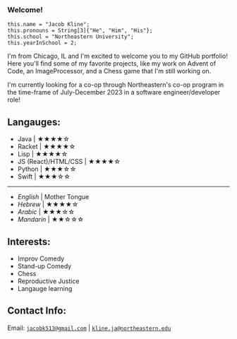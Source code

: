 ### Welcome!

```
this.name = "Jacob Kline";
this.pronouns = String[3]{"He", "Him", "His"};
this.school = "Northeastern University";
this.yearInSchool = 2;
```

I'm from Chicago, IL and I'm excited to welcome you to my GitHub portfolio! Here you'll find some of my favorite projects, like my work on Advent of Code, an ImageProcessor, and a Chess game that I'm still working on.

I'm currently looking for a co-op through Northeastern's co-op program in the time-frame of July-December 2023 in a software engineer/developer role!

## Langauges:
- Java | ★★★★☆
- Racket | ★★★★☆
- Lisp | ★★★★☆
- JS (React)/HTML/CSS | ★★★★☆
- Python | ★★★☆☆
- Swift | ★★★☆☆
-----------------------------
- *English* | Mother Tongue
- *Hebrew* | ★★★★☆
- *Arabic* | ★★★☆☆
- *Mandarin* | ★★☆☆☆

## Interests:

- Improv Comedy
- Stand-up Comedy
- Chess
- Reproductive Justice
- Langauge learning

## Contact Info:

Email: [`jacobk513@gmail.com`](mailto:jacobk513@gmail.com) | [`kline.ja@northeastern.edu`](mailto:kline.ja@northeastern.edu)
